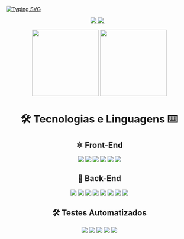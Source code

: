 [![Typing SVG](https://readme-typing-svg.herokuapp.com?color=7CFC00&size=25&center=true&vCenter=true&width=1000&lines=%3C+Ol%C3%A1+%F0%9F%91%8B%2C+me+chamo+Victor!+%F0%9F%91%A8%E2%80%8D%F0%9F%92%BB+%2F%3E)](https://git.io/typing-svg)
<p align='center'>
  <a href = "mailto:victor.martins.duarte@gmail.com">
    <img src="https://img.shields.io/badge/Gmail-0D1117?style=for-the-badge&logo=gmail&logoColor=7CFC00" target="_blank">
  </a>
  <a href="https://www.linkedin.com/in/victor-martins-duarte/" target="_blank">
    <img src="https://img.shields.io/badge/-Linkedin-0D1117?style=for-the-badge&logo=linkedin&logoColor=7CFC00" />
  </a>&nbsp;&nbsp;
</p>

<p align='center'>
  <img height="180em" src="https://github-readme-stats.vercel.app/api?username=VictorMartinsDuarte&show_icons=true&include_all_commits=true&count_private=true&theme=react&hide_border=true&bg_color=0D1117&title_color=7CFC00&icon_color=c2f0ff">
  <img height="180em" src="https://github-readme-stats.vercel.app/api/top-langs/?username=VictorMartinsDuarte&langs_count=10&layout=compact&theme=react&hide_border=true&bg_color=0D1117&title_color=7CFC00&icon_color=eafaff">
</p>

[//]: # (Link para as badges: https://github.com/alexandresanlim/Badges4-README.md-Profile#-languages-)

<div align='center'>
  <h1 >🛠 Tecnologias e Linguagens ⌨ </h1>
  <div>
    <h2>⚛️ Front-End</h2>
    <img src="https://img.shields.io/badge/-html5-0D1117?style=for-the-badge&logo=html5&logoColor=7CFC00" />
    <img src="https://img.shields.io/badge/-css-0D1117?style=for-the-badge&logo=css3&logoColor=7CFC00" />
    <img src="https://img.shields.io/badge/-JavaScript-0D1117?style=for-the-badge&logo=JavaScript&logoColor=7CFC00" />
    <img src="https://img.shields.io/badge/-react-0D1117?style=for-the-badge&logo=react&logoColor=7CFC00" />
    <img src="https://img.shields.io/badge/-react%20router-0D1117?style=for-the-badge&logo=react-router&logoColor=7CFC00" />
    <img src="https://img.shields.io/badge/-redux-0D1117?style=for-the-badge&logo=redux&logoColor=7CFC00" />
  </div>
  <div>
    <h2>🌟 Back-End</h2>
    <img src="https://img.shields.io/badge/-docker-0D1117?style=for-the-badge&logo=docker&logoColor=7CFC00" />
    <img src="https://img.shields.io/badge/-node.js-0D1117?style=for-the-badge&logo=nodedotjs&logoColor=7CFC00" />
    <img src="https://img.shields.io/badge/-express.js-0D1117?style=for-the-badge&logo=express&logoColor=7CFC00" />
    <img src="https://img.shields.io/badge/-typescript-0D1117?style=for-the-badge&logo=typescript&logoColor=7CFC00" />
    <img src="https://img.shields.io/badge/-mysql-0D1117?style=for-the-badge&logo=mysql&logoColor=7CFC00" />
    <img src="https://img.shields.io/badge/sequelize.js-0D1117?style=for-the-badge&logo=sequelize&logoColor=7CFC00" />
    <img src="https://img.shields.io/badge/-mongodb-0D1117?style=for-the-badge&logo=mongodb&logoColor=7CFC00" />
    <img src="https://img.shields.io/badge/Go-0D1117?style=for-the-badge&logo=go&logoColor=7CFC00" />
  </div>
  <div>
    <h2>🛠 Testes Automatizados</h2>
    <img src="https://img.shields.io/badge/mocha.js-0D1117?style=for-the-badge&logo=mocha&logoColor=7CFC00" />
    <img src="https://img.shields.io/badge/chai.js-0D1117?style=for-the-badge&logo=chai&logoColor=7CFC00" />
    <img src="https://img.shields.io/badge/Sinon.js-0D1117?style=for-the-badge&logo=sinondotjs&logoColor=7CFC00" />
    <img src="https://img.shields.io/badge/-jest-0D1117?style=for-the-badge&logo=jest&logoColor=7CFC00" />
    <img src="https://img.shields.io/badge/Cypress-0D1117?style=for-the-badge&logo=cypress&logoColor=7CFC00" />
  </div>
</div>
